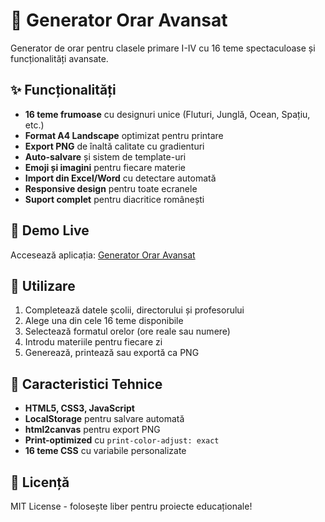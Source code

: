 # 🎨 Generator Orar Avansat

Generator de orar pentru clasele primare I-IV cu 16 teme spectaculoase și funcționalități avansate.

## ✨ Funcționalități

- **16 teme frumoase** cu designuri unice (Fluturi, Junglă, Ocean, Spațiu, etc.)
- **Format A4 Landscape** optimizat pentru printare
- **Export PNG** de înaltă calitate cu gradienturi
- **Auto-salvare** și sistem de template-uri
- **Emoji și imagini** pentru fiecare materie
- **Import din Excel/Word** cu detectare automată
- **Responsive design** pentru toate ecranele
- **Suport complet** pentru diacritice românești

## 🚀 Demo Live

Accesează aplicația: [Generator Orar Avansat](https://your-vercel-url.vercel.app)

## 📱 Utilizare

1. Completează datele școlii, directorului și profesorului
2. Alege una din cele 16 teme disponibile
3. Selectează formatul orelor (ore reale sau numere)
4. Introdu materiile pentru fiecare zi
5. Generează, printează sau exportă ca PNG

## 🎯 Caracteristici Tehnice

- **HTML5, CSS3, JavaScript**
- **LocalStorage** pentru salvare automată
- **html2canvas** pentru export PNG
- **Print-optimized** cu `print-color-adjust: exact`
- **16 teme CSS** cu variabile personalizate

## 📄 Licență

MIT License - folosește liber pentru proiecte educaționale!
